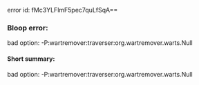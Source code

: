 error id: fMc3YLFlmF5pec7quLfSqA==
### Bloop error:

bad option: -P:wartremover:traverser:org.wartremover.warts.Null
#### Short summary: 

bad option: -P:wartremover:traverser:org.wartremover.warts.Null